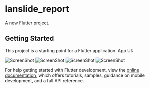 # lanslide_report

A new Flutter project.

## Getting Started

This project is a starting point for a Flutter application. App UI:

![ScreenShot](https://i.postimg.cc/c6dgmkkJ/1.png)  ![ScreenShot](https://i.postimg.cc/c6dgmkkJ/2.png)
![ScreenShot](https://i.postimg.cc/c6dgmkkJ/3.png)  ![ScreenShot](https://i.postimg.cc/c6dgmkkJ/4.png)

For help getting started with Flutter development, view the
[online documentation](https://docs.flutter.dev/), which offers tutorials,
samples, guidance on mobile development, and a full API reference.
